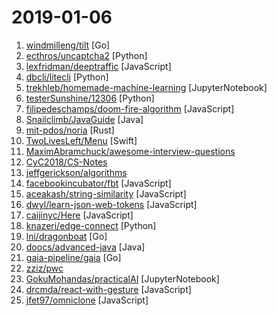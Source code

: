 # 2019-01-06

1. [windmilleng/tilt](https://github.com/windmilleng/tilt "Local Kubernetes development with no stress") [Go]
2. [ecthros/uncaptcha2](https://github.com/ecthros/uncaptcha2 "defeating the latest version of ReCaptcha with 91% accuracy") [Python]
3. [lexfridman/deeptraffic](https://github.com/lexfridman/deeptraffic "DeepTraffic is a deep reinforcement learning competition, part of the MIT Deep Learning series.") [JavaScript]
4. [dbcli/litecli](https://github.com/dbcli/litecli "CLI for SQLite Databases with auto-completion and syntax highlighting") [Python]
5. [trekhleb/homemade-machine-learning](https://github.com/trekhleb/homemade-machine-learning "🤖 Python examples of popular machine learning algorithms with interactive Jupyter demos and math being explained") [JupyterNotebook]
6. [testerSunshine/12306](https://github.com/testerSunshine/12306 "12306智能刷票，订票") [Python]
7. [filipedeschamps/doom-fire-algorithm](https://github.com/filipedeschamps/doom-fire-algorithm "Fire effect from Doom implemented in plain JavaScript") [JavaScript]
8. [Snailclimb/JavaGuide](https://github.com/Snailclimb/JavaGuide "【Java学习+面试指南】 一份涵盖大部分Java程序员所需要掌握的核心知识。") [Java]
9. [mit-pdos/noria](https://github.com/mit-pdos/noria "Dynamically changing, partially-stateful data-flow for web application backends.") [Rust]
10. [TwoLivesLeft/Menu](https://github.com/TwoLivesLeft/Menu "The iOS Menu") [Swift]
11. [MaximAbramchuck/awesome-interview-questions](https://github.com/MaximAbramchuck/awesome-interview-questions "A curated awesome list of lists of interview questions. Feel free to contribute! 🎓") 
12. [CyC2018/CS-Notes](https://github.com/CyC2018/CS-Notes "📚 Computer Science Learning Notes") 
13. [jeffgerickson/algorithms](https://github.com/jeffgerickson/algorithms "Bug-tracking for Jeff's algorithms book, notes, etc.") 
14. [facebookincubator/fbt](https://github.com/facebookincubator/fbt "A JavaScript Internationalization Framework") [JavaScript]
15. [aceakash/string-similarity](https://github.com/aceakash/string-similarity "Finds degree of similarity between two strings, based on Dice's Coefficient, which is mostly better than Levenshtein distance.") [JavaScript]
16. [dwyl/learn-json-web-tokens](https://github.com/dwyl/learn-json-web-tokens "🔐 Learn how to use JSON Web Token (JWT) to secure your next Web App! (Tutorial/Example with Tests!!)") [JavaScript]
17. [caijinyc/Here](https://github.com/caijinyc/Here "Here Music 一个 使用 Electron + React 开发的音乐客户端") [JavaScript]
18. [knazeri/edge-connect](https://github.com/knazeri/edge-connect "EdgeConnect: Generative Image Inpainting with Adversarial Edge Learning. https://arxiv.org/abs/1901.00212") [Python]
19. [lni/dragonboat](https://github.com/lni/dragonboat "Dragonboat is a feature complete and high performance multi-group Raft library in Go.") [Go]
20. [doocs/advanced-java](https://github.com/doocs/advanced-java "😮 互联网 Java 工程师进阶知识完全扫盲") [Java]
21. [gaia-pipeline/gaia](https://github.com/gaia-pipeline/gaia "Build powerful pipelines in any programming language.") [Go]
22. [zziz/pwc](https://github.com/zziz/pwc "Papers with code. Sorted by stars. Updated weekly.") 
23. [GokuMohandas/practicalAI](https://github.com/GokuMohandas/practicalAI "📚A practical approach to learning machine learning.") [JupyterNotebook]
24. [drcmda/react-with-gesture](https://github.com/drcmda/react-with-gesture "👇Bread n butter utility for component-tied mouse/touch gestures in React") [JavaScript]
25. [jfet97/omniclone](https://github.com/jfet97/omniclone "An isomorphic and configurable javascript utility for objects deep cloning.") [JavaScript]
